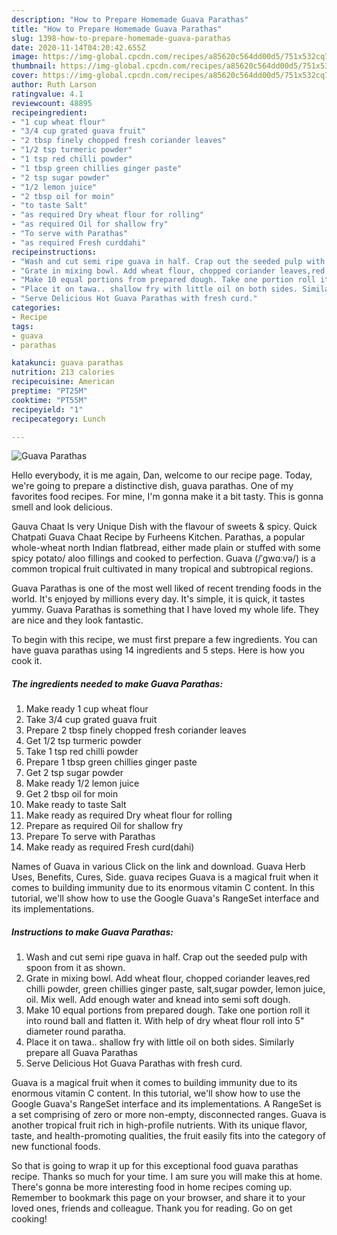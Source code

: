 ```yaml
---
description: "How to Prepare Homemade Guava Parathas"
title: "How to Prepare Homemade Guava Parathas"
slug: 1398-how-to-prepare-homemade-guava-parathas
date: 2020-11-14T04:20:42.655Z
image: https://img-global.cpcdn.com/recipes/a85620c564dd00d5/751x532cq70/guava-parathas-recipe-main-photo.jpg
thumbnail: https://img-global.cpcdn.com/recipes/a85620c564dd00d5/751x532cq70/guava-parathas-recipe-main-photo.jpg
cover: https://img-global.cpcdn.com/recipes/a85620c564dd00d5/751x532cq70/guava-parathas-recipe-main-photo.jpg
author: Ruth Larson
ratingvalue: 4.1
reviewcount: 48895
recipeingredient:
- "1 cup wheat flour"
- "3/4 cup grated guava fruit"
- "2 tbsp finely chopped fresh coriander leaves"
- "1/2 tsp turmeric powder"
- "1 tsp red chilli powder"
- "1 tbsp green chillies ginger paste"
- "2 tsp sugar powder"
- "1/2 lemon juice"
- "2 tbsp oil for moin"
- "to taste Salt"
- "as required Dry wheat flour for rolling"
- "as required Oil for shallow fry"
- "To serve with Parathas"
- "as required Fresh curddahi"
recipeinstructions:
- "Wash and cut semi ripe guava in half. Crap out the seeded pulp with spoon from it as shown."
- "Grate in mixing bowl. Add wheat flour, chopped coriander leaves,red chilli powder, green chillies ginger paste, salt,sugar powder, lemon juice, oil. Mix well. Add enough water and knead into semi soft dough."
- "Make 10 equal portions from prepared dough. Take one portion roll it into round ball and flatten it. With help of dry wheat flour roll into 5&#34; diameter round paratha."
- "Place it on tawa.. shallow fry with little oil on both sides. Similarly prepare all Guava Parathas"
- "Serve Delicious Hot Guava Parathas with fresh curd."
categories:
- Recipe
tags:
- guava
- parathas

katakunci: guava parathas 
nutrition: 213 calories
recipecuisine: American
preptime: "PT25M"
cooktime: "PT55M"
recipeyield: "1"
recipecategory: Lunch

---
```



![Guava Parathas](https://img-global.cpcdn.com/recipes/a85620c564dd00d5/751x532cq70/guava-parathas-recipe-main-photo.jpg)

Hello everybody, it is me again, Dan, welcome to our recipe page. Today, we're going to prepare a distinctive dish, guava parathas. One of my favorites food recipes. For mine, I'm gonna make it a bit tasty. This is gonna smell and look delicious.

Gauva Chaat Is very Unique Dish with the flavour of sweets &amp; spicy. Quick Chatpati Guava Chaat Recipe by Furheens Kitchen. Parathas, a popular whole-wheat north Indian flatbread, either made plain or stuffed with some spicy potato/ aloo fillings and cooked to perfection. Guava (/ˈɡwɑːvə/) is a common tropical fruit cultivated in many tropical and subtropical regions.

Guava Parathas is one of the most well liked of recent trending foods in the world. It's enjoyed by millions every day. It's simple, it is quick, it tastes yummy. Guava Parathas is something that I have loved my whole life. They are nice and they look fantastic.


To begin with this recipe, we must first prepare a few ingredients. You can have guava parathas using 14 ingredients and 5 steps. Here is how you cook it.

<!--inarticleads1-->

##### The ingredients needed to make Guava Parathas:

1. Make ready 1 cup wheat flour
1. Take 3/4 cup grated guava fruit
1. Prepare 2 tbsp finely chopped fresh coriander leaves
1. Get 1/2 tsp turmeric powder
1. Take 1 tsp red chilli powder
1. Prepare 1 tbsp green chillies ginger paste
1. Get 2 tsp sugar powder
1. Make ready 1/2 lemon juice
1. Get 2 tbsp oil for moin
1. Make ready to taste Salt
1. Make ready as required Dry wheat flour for rolling
1. Prepare as required Oil for shallow fry
1. Prepare To serve with Parathas
1. Make ready as required Fresh curd(dahi)


Names of Guava in various Click on the link and download. Guava Herb Uses, Benefits, Cures, Side. guava recipes Guava is a magical fruit when it comes to building immunity due to its enormous vitamin C content. In this tutorial, we&#39;ll show how to use the Google Guava&#39;s RangeSet interface and its implementations. 

<!--inarticleads2-->

##### Instructions to make Guava Parathas:

1. Wash and cut semi ripe guava in half. Crap out the seeded pulp with spoon from it as shown.
1. Grate in mixing bowl. Add wheat flour, chopped coriander leaves,red chilli powder, green chillies ginger paste, salt,sugar powder, lemon juice, oil. Mix well. Add enough water and knead into semi soft dough.
1. Make 10 equal portions from prepared dough. Take one portion roll it into round ball and flatten it. With help of dry wheat flour roll into 5&#34; diameter round paratha.
1. Place it on tawa.. shallow fry with little oil on both sides. Similarly prepare all Guava Parathas
1. Serve Delicious Hot Guava Parathas with fresh curd.


Guava is a magical fruit when it comes to building immunity due to its enormous vitamin C content. In this tutorial, we&#39;ll show how to use the Google Guava&#39;s RangeSet interface and its implementations. A RangeSet is a set comprising of zero or more non-empty, disconnected ranges. Guava is another tropical fruit rich in high-profile nutrients. With its unique flavor, taste, and health-promoting qualities, the fruit easily fits into the category of new functional foods. 

So that is going to wrap it up for this exceptional food guava parathas recipe. Thanks so much for your time. I am sure you will make this at home. There's gonna be more interesting food in home recipes coming up. Remember to bookmark this page on your browser, and share it to your loved ones, friends and colleague. Thank you for reading. Go on get cooking!
